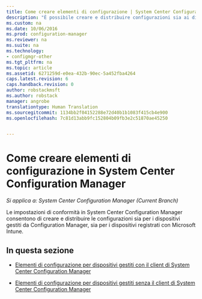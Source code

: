 ```yaml
---
title: Come creare elementi di configurazione | System Center Configuration Manager
description: "È possibile creare e distribuire configurazioni sia ai dispositivi gestiti da System Center Configuration Manager, sia a quelli registrati con Microsoft Intune."
ms.custom: na
ms.date: 10/06/2016
ms.prod: configuration-manager
ms.reviewer: na
ms.suite: na
ms.technology:
- configmgr-other
ms.tgt_pltfrm: na
ms.topic: article
ms.assetid: 6271259d-e0ea-432b-90ec-5a452fba4264
caps.latest.revision: 6
caps.handback.revision: 0
author: robstackmsft
ms.author: robstack
manager: angrobe
translationtype: Human Translation
ms.sourcegitcommit: 1134bb2f04152288e72d40b1b1083f415cb4e900
ms.openlocfilehash: 7c81d13abb9fc152804b09fb3e2c51870ae45250


---
```

# <a name="how-to-create-configuration-items-in-system-center-configuration-manager"></a>Come creare elementi di configurazione in System Center Configuration Manager

*Si applica a: System Center Configuration Manager (Current Branch)*

Le impostazioni di conformità in System Center Configuration Manager consentono di creare e distribuire le configurazioni sia per i dispositivi gestiti da Configuration Manager, sia per i dispositivi registrati con Microsoft Intune.  

## <a name="in-this-section"></a>In questa sezione  

-   [Elementi di configurazione per dispositivi gestiti con il client di System Center Configuration Manager](../../compliance/deploy-use/configuration-items-for-devices-managed-with-the-client.md)  

-   [Elementi di configurazione per dispositivi gestiti senza il client di System Center Configuration Manager](../../compliance/deploy-use/configuration-items-for-devices-managed-without-the-client.md)  



<!--HONumber=Nov16_HO1-->


